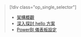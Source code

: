 > [!div class="op_single_selector"]
> * [架構概觀](../articles/machine-learning/cortana-analytics-playbook-vehicle-telemetry.md)
> * [深入探討 hello 方案](../articles/machine-learning/cortana-analytics-playbook-vehicle-telemetry-deep-dive.md)
> * [PowerBI 儀表板設定](../articles/machine-learning/cortana-analytics-playbook-vehicle-telemetry-powerbi.md)
> 
> 

